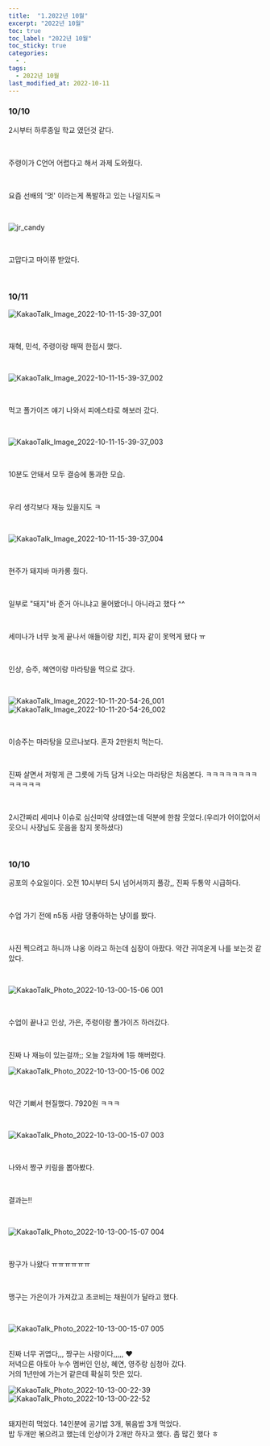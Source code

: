 ```yaml
---
title:  "1.2022년 10월"
excerpt: "2022년 10월"
toc: true
toc_label: "2022년 10월"
toc_sticky: true
categories:
  - .
tags:
  - 2022년 10월
last_modified_at: 2022-10-11
---
```


### 10/10

2시부터 하루종일 학교 였던것 같다.

<br>

주령이가 C언어 어렵다고 해서 과제 도와줬다.

<br>

요즘 선배의 '멋' 이라는게 폭발하고 있는 나일지도ㅋ

<br>

![jr_candy](https://user-images.githubusercontent.com/97441976/195014278-99d60659-cd9a-4300-b8ef-9d42f7bb4ab1.jpg)

<br>

고맙다고 마이쮸 받았다.

<br>

### 10/11

![KakaoTalk_Image_2022-10-11-15-39-37_001](https://user-images.githubusercontent.com/97441976/195014534-f9e81382-d771-4e9a-859c-da939f7a2e41.jpeg)

<br>

재혁, 민석, 주령이랑 매떡 한접시 했다.

<br>

![KakaoTalk_Image_2022-10-11-15-39-37_002](https://user-images.githubusercontent.com/97441976/195014673-45b09944-7f73-4d15-8ad6-0506121cdfd2.jpeg)

<br>

먹고 폴가이즈 얘기 나와서 피에스타로 해보러 갔다.

<br>

![KakaoTalk_Image_2022-10-11-15-39-37_003](https://user-images.githubusercontent.com/97441976/195014728-0ccf6995-2740-45f7-816a-4f83098bc34c.jpeg)

<br>

10분도 안돼서 모두 결승에 통과한 모습.

<br>

우리 생각보다 재능 있을지도 ㅋ

<br>

![KakaoTalk_Image_2022-10-11-15-39-37_004](https://user-images.githubusercontent.com/97441976/195014864-948555da-8cc6-401e-bc1f-f8f05b6e3d8c.jpeg)

<br>

현주가 돼지바 마카롱 줬다.

<br>

일부로 "돼지"바 준거 아니냐고 물어봤더니 아니라고 했다 ^^

<br>

세미나가 너무 늦게 끝나서 애들이랑 치킨, 피자 같이 못먹게 됐다 ㅠ

<br>

인상, 승주, 혜연이랑 마라탕을 먹으로 갔다.

<br>

![KakaoTalk_Image_2022-10-11-20-54-26_001](https://user-images.githubusercontent.com/97441976/195083675-0a538edb-55dd-4e19-b905-5fc08e0d3326.jpeg)
![KakaoTalk_Image_2022-10-11-20-54-26_002](https://user-images.githubusercontent.com/97441976/195083814-b9f4941d-1fcb-4fc3-8d66-cde4113616b8.jpeg)

<br>

이승주는 마라탕을 모르나보다. 혼자 2만원치 먹는다.

<br>

진짜 살면서 저렇게 큰 그릇에 가득 담겨 나오는 마라탕은 처음본다. ㅋㅋㅋㅋㅋㅋㅋㅋㅋㅋㅋㅋㅋ

<br>

2시간짜리 세미나 이슈로 심신미약 상태였는데 덕분에 한참 웃었다.(우리가 어이없어서 웃으니 사장님도 웃음을 참지 못하셨다)

<br>

### 10/10

공포의 수요일이다. 오전 10시부터 5시 넘어서까지 풀강,, 진짜 두통약 시급하다.

<br>

수업 가기 전에 n5동 사람 댕좋아하는 냥이를 봤다.

<br>

사진 찍으려고 하니까 냐옹 이라고 하는데 심장이 아팠다. 약간 귀여운게 나를 보는것 같았다.

<br>

![KakaoTalk_Photo_2022-10-13-00-15-06 001](https://user-images.githubusercontent.com/97441976/195382383-0fdfcb65-be34-4cfb-ba16-7a458935757c.jpeg)

<br>

수업이 끝나고 인상, 가은, 주령이랑 폴가이즈 하러갔다.

<br>

진짜 나 재능이 있는걸까;; 오늘 2일차에 1등 해버렸다.

![KakaoTalk_Photo_2022-10-13-00-15-06 002](https://user-images.githubusercontent.com/97441976/195381742-9bf293f9-7e8d-4e7f-a5dd-66a80eccf55c.jpeg)

<br>

약간 기뻐서 현질했다. 7920원 ㅋㅋㅋ

<br>

![KakaoTalk_Photo_2022-10-13-00-15-07 003](https://user-images.githubusercontent.com/97441976/195382765-9f7aa8d5-2dbd-4e51-83ef-6b2ed319d03d.jpeg)

<br>

나와서 짱구 키링을 뽑아봤다.

<br>

결과는!!

<br>

![KakaoTalk_Photo_2022-10-13-00-15-07 004](https://user-images.githubusercontent.com/97441976/195382900-0e764016-66cf-4bfc-a991-ad2dd744fc60.jpeg)

<br>

짱구가 나왔다 ㅠㅠㅠㅠㅠㅠ

<br>

맹구는 가은이가 가져갔고 초코비는 채원이가 달라고 했다.

<br>

![KakaoTalk_Photo_2022-10-13-00-15-07 005](https://user-images.githubusercontent.com/97441976/195383192-a8c3c72c-db03-48d4-91ea-4bd1b0a0761b.jpeg)

<br>
진짜 너무 귀엽다,,, 짱구는 사랑이다,,,,, ❤️
<br>
저녁으론 아토아 누수 멤버인 인상, 혜연, 영주랑 심청아 갔다.
<br>
거의 1년만에 가는거 같은데 확실히 맛은 있다.
<br>

![KakaoTalk_Photo_2022-10-13-00-22-39](https://user-images.githubusercontent.com/97441976/195383981-24e77069-a7a4-4e40-92e6-149d578860f0.jpeg)
![KakaoTalk_Photo_2022-10-13-00-22-52](https://user-images.githubusercontent.com/97441976/195384038-1e5ed587-9cd3-475c-9479-48cd645b9721.jpeg)

<br>
돼지런히 먹었다. 14인분에 공기밥 3개, 볶음밥 3개 먹었다.
<br>
밥 두개만 볶으려고 했는데 인상이가 2개만 하자고 했다. 좀 많긴 했다 ㅎ

<br>
